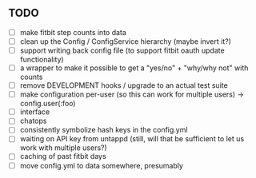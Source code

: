 ## TODO

 - [ ] make fitbit step counts into data
 - [ ] clean up the Config / ConfigService hierarchy (maybe invert it?)
 - [ ] support writing back config file (to support fitbit oauth update functionality)
 - [ ] a wrapper to make it possible to get a "yes/no" + "why/why not" with counts
 - [ ] remove DEVELOPMENT hooks / upgrade to an actual test suite
 - [ ] make configuration per-user (so this can work for multiple users) -> config.user(:foo)
 - [ ] interface
 - [ ] chatops
 - [ ] consistently symbolize hash keys in the config.yml
 - [ ] waiting on API key from untappd (still, will that be sufficient to let us work with multiple users?)
 - [ ] caching of past fitbit days
 - [ ] move config.yml to data somewhere, presumably
